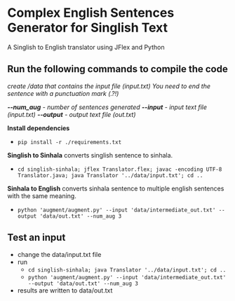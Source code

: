 # Complex English Sentences Generator for Singlish Text

A Singlish to English translator using JFlex and Python

## Run the following commands to compile the code

_create /data that contains the input file (input.txt)_
_You need to end the sentence with a punctuation mark (.?!)_

_**--num_aug** - number of sentences generated_
_**--input** - input text file (input.txt)_
_**--output** - output text file (out.txt)_

**Install dependencies**

- `pip install -r ./requirements.txt`

**Singlish to Sinhala**
converts singlish sentence to sinhala.

- `cd singlish-sinhala; jflex Translator.flex; javac -encoding UTF-8 Translator.java; java Translator '../data/input.txt'; cd ..`

**Sinhala to English**
converts sinhala sentence to multiple english sentences with the same meaning.

- `python 'augment/augment.py' --input 'data/intermediate_out.txt' --output 'data/out.txt' --num_aug 3`

## Test an input

- change the data/input.txt file
- run
  - `cd singlish-sinhala; java Translator '../data/input.txt'; cd ..`
  - `python 'augment/augment.py' --input 'data/intermediate_out.txt' --output 'data/out.txt' --num_aug 3`
- results are written to data/out.txt
